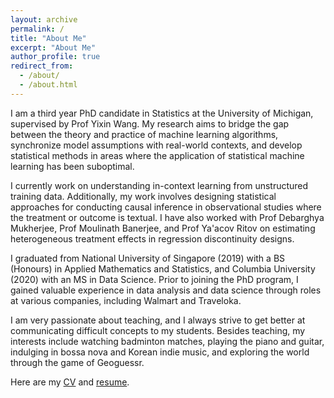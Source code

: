 ```yaml
---
layout: archive
permalink: /
title: "About Me"
excerpt: "About Me"
author_profile: true
redirect_from: 
  - /about/
  - /about.html
---
```


I am a third year PhD candidate in Statistics at the University of Michigan, supervised by Prof Yixin Wang. My research aims to bridge the gap between the theory and practice of machine learning algorithms, synchronize model assumptions with real-world contexts, and develop statistical methods in areas where the application of statistical machine learning has been suboptimal.

I currently work on understanding in-context learning from unstructured training data. Additionally, my work involves designing statistical approaches for conducting causal inference in observational studies where the treatment or outcome is textual. I have also worked with Prof Debarghya Mukherjee, Prof Moulinath Banerjee, and Prof Ya'acov Ritov on estimating heterogeneous treatment effects in regression discontinuity designs.

I graduated from National University of Singapore (2019) with a BS (Honours) in Applied Mathematics and Statistics, and Columbia University (2020) with an MS in Data Science. Prior to joining the PhD program, I gained valuable experience in data analysis and data science through roles at various companies, including Walmart and Traveloka.

I am very passionate about teaching, and I always strive to get better at communicating difficult concepts to my students. Besides teaching, my interests include watching badminton matches, playing the piano and guitar, indulging in bossa nova and Korean indie music, and exploring the world through the game of Geoguessr.

Here are my [CV](http://k-wib.github.io/files/cv_wibisono_may_24.pdf) and [resume](http://k-wib.github.io/files/resume_wibisono_may_24.pdf).